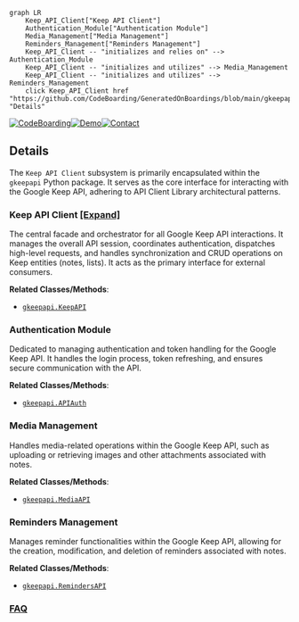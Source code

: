 ```mermaid
graph LR
    Keep_API_Client["Keep API Client"]
    Authentication_Module["Authentication Module"]
    Media_Management["Media Management"]
    Reminders_Management["Reminders Management"]
    Keep_API_Client -- "initializes and relies on" --> Authentication_Module
    Keep_API_Client -- "initializes and utilizes" --> Media_Management
    Keep_API_Client -- "initializes and utilizes" --> Reminders_Management
    click Keep_API_Client href "https://github.com/CodeBoarding/GeneratedOnBoardings/blob/main/gkeepapi/Keep_API_Client.md" "Details"
```

[![CodeBoarding](https://img.shields.io/badge/Generated%20by-CodeBoarding-9cf?style=flat-square)](https://github.com/CodeBoarding/GeneratedOnBoardings)[![Demo](https://img.shields.io/badge/Try%20our-Demo-blue?style=flat-square)](https://www.codeboarding.org/demo)[![Contact](https://img.shields.io/badge/Contact%20us%20-%20contact@codeboarding.org-lightgrey?style=flat-square)](mailto:contact@codeboarding.org)

## Details

The `Keep API Client` subsystem is primarily encapsulated within the `gkeepapi` Python package. It serves as the core interface for interacting with the Google Keep API, adhering to API Client Library architectural patterns.

### Keep API Client [[Expand]](./Keep_API_Client.md)
The central facade and orchestrator for all Google Keep API interactions. It manages the overall API session, coordinates authentication, dispatches high-level requests, and handles synchronization and CRUD operations on Keep entities (notes, lists). It acts as the primary interface for external consumers.


**Related Classes/Methods**:

- <a href="https://github.com/kiwiz/gkeepapi/blob/main/src/gkeepapi/__init__.py" target="_blank" rel="noopener noreferrer">`gkeepapi.KeepAPI`</a>


### Authentication Module
Dedicated to managing authentication and token handling for the Google Keep API. It handles the login process, token refreshing, and ensures secure communication with the API.


**Related Classes/Methods**:

- <a href="https://github.com/kiwiz/gkeepapi/blob/main/src/gkeepapi/__init__.py" target="_blank" rel="noopener noreferrer">`gkeepapi.APIAuth`</a>


### Media Management
Handles media-related operations within the Google Keep API, such as uploading or retrieving images and other attachments associated with notes.


**Related Classes/Methods**:

- <a href="https://github.com/kiwiz/gkeepapi/blob/main/src/gkeepapi/__init__.py" target="_blank" rel="noopener noreferrer">`gkeepapi.MediaAPI`</a>


### Reminders Management
Manages reminder functionalities within the Google Keep API, allowing for the creation, modification, and deletion of reminders associated with notes.


**Related Classes/Methods**:

- <a href="https://github.com/kiwiz/gkeepapi/blob/main/src/gkeepapi/__init__.py" target="_blank" rel="noopener noreferrer">`gkeepapi.RemindersAPI`</a>




### [FAQ](https://github.com/CodeBoarding/GeneratedOnBoardings/tree/main?tab=readme-ov-file#faq)